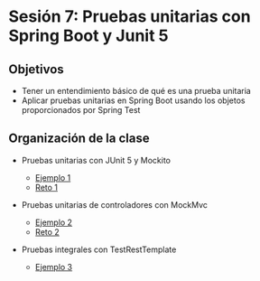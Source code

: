 
# Sesión 7: Pruebas unitarias con Spring Boot y Junit 5

## Objetivos
- Tener un entendimiento básico de qué es una prueba unitaria
- Aplicar pruebas unitarias en Spring Boot usando los objetos proporcionados por Spring Test

## Organización de la clase

- Pruebas unitarias con JUnit 5 y Mockito
  - [Ejemplo 1](Ejemplo-01)
  - [Reto 1](Reto-01)

- Pruebas unitarias de controladores con MockMvc
  - [Ejemplo 2](Ejemplo-02)
  - [Reto 2](Reto-02)

-  Pruebas integrales con TestRestTemplate
    - [Ejemplo 3](Ejemplo-03)
